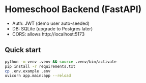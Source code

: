 # Homeschool Backend (FastAPI)

- Auth: JWT (demo user auto-seeded)
- DB: SQLite (upgrade to Postgres later)
- CORS: allows http://localhost:5173

## Quick start
```bash
python -m venv .venv && source .venv/bin/activate
pip install -r requirements.txt
cp .env.example .env
uvicorn app.main:app --reload
